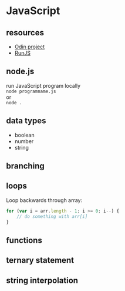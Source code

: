 # JavaScript

## resources 
* [Odin project](https://www.theodinproject.com/)
* [RunJS](https://runjs.app/)

## node.js
run JavaScript program locally<br>
`node programname.js`<br>
or<br>
`node .`

## data types
* boolean
* number
* string

## branching

## loops

Loop backwards through array:
```JavaScript
for (var i = arr.length - 1; i >= 0; i--) {
    // do something with arr[i]
}
```

## functions

## ternary statement

## string interpolation
